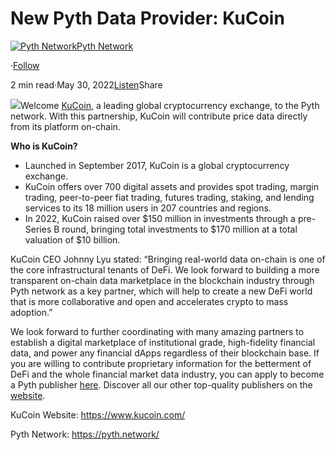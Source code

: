 New Pyth Data Provider: KuCoin
==============================

[![Pyth Network](https://miro.medium.com/v2/resize:fill:88:88/1*rdK3rHcWpkge6BRQRIwBjA.jpeg)](/?source=post_page-----59d8eaf61920--------------------------------)[Pyth Network](/?source=post_page-----59d8eaf61920--------------------------------)

·[Follow](https://medium.com/m/signin?actionUrl=https%3A%2F%2Fmedium.com%2F_%2Fsubscribe%2Fuser%2Ff55fccc0ad62&operation=register&redirect=https%3A%2F%2Fpythnetwork.medium.com%2Fnew-pyth-data-provider-kucoin-59d8eaf61920&user=Pyth+Network&userId=f55fccc0ad62&source=post_page-f55fccc0ad62----59d8eaf61920---------------------post_header-----------)

2 min read·May 30, 2022[Listen](https://medium.com/m/signin?actionUrl=https%3A%2F%2Fmedium.com%2Fplans%3Fdimension%3Dpost_audio_button%26postId%3D59d8eaf61920&operation=register&redirect=https%3A%2F%2Fpythnetwork.medium.com%2Fnew-pyth-data-provider-kucoin-59d8eaf61920&source=-----59d8eaf61920---------------------post_audio_button-----------)Share

![](https://miro.medium.com/v2/resize:fit:1400/1*IrR2PW2bPHJ03T1364utXQ.jpeg)Welcome [KuCoin](https://www.kucoin.com/), a leading global cryptocurrency exchange, to the Pyth network. With this partnership, KuCoin will contribute price data directly from its platform on-chain.

**Who is KuCoin?**

* Launched in September 2017, KuCoin is a global cryptocurrency exchange.
* KuCoin offers over 700 digital assets and provides spot trading, margin trading, peer-to-peer fiat trading, futures trading, staking, and lending services to its 18 million users in 207 countries and regions.
* In 2022, KuCoin raised over $150 million in investments through a pre-Series B round, bringing total investments to $170 million at a total valuation of $10 billion.

KuCoin CEO Johnny Lyu stated: “Bringing real-world data on-chain is one of the core infrastructural tenants of DeFi. We look forward to building a more transparent on-chain data marketplace in the blockchain industry through Pyth network as a key partner, which will help to create a new DeFi world that is more collaborative and open and accelerates crypto to mass adoption.”

We look forward to further coordinating with many amazing partners to establish a digital marketplace of institutional grade, high-fidelity financial data, and power any financial dApps regardless of their blockchain base. If you are willing to contribute proprietary information for the betterment of DeFi and the whole financial market data industry, you can apply to become a Pyth publisher [here](https://yyyf63zqhtu.typeform.com/PythDPA). Discover all our other top-quality publishers on the [website](https://pyth.network/publishers/).

KuCoin Website: <https://www.kucoin.com/>

Pyth Network: <https://pyth.network/>

